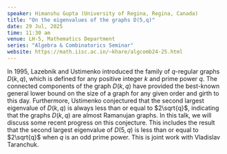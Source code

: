 ```yaml
---
speaker: Himanshu Gupta (University of Regina, Regina, Canada)
title: "On the eigenvalues of the graphs D(5,q)"
date: 29 Jul, 2025
time: 11:30 am
venue: LH-5, Mathematics Department
series: "Algebra & Combinatorics Seminar"
website: https://math.iisc.ac.in/~khare/algcomb24-25.html
---
```


In 1995, Lazebnik and Ustimenko introduced the family of $q$-regular graphs $D(k, q)$, which is defined for any positive integer $k$ and prime
power $q$. The connected components of the graph $D(k, q)$ have provided the best-known general lower bound on the size of a graph for any given
order and girth to this day. Furthermore, Ustimenko conjectured that the second largest eigenvalue of $D(k, q)$ is always less than or equal to
$2\sqrt{q}$, indicating that the graphs $D(k, q)$ are almost Ramanujan graphs. In this talk, we will discuss some recent progress on this
conjecture. This includes the result that the second largest eigenvalue of $D(5, q)$ is less than or equal to $2\sqrt{q}$ when $q$ is an odd
prime power. This is joint work with Vladislav Taranchuk.

